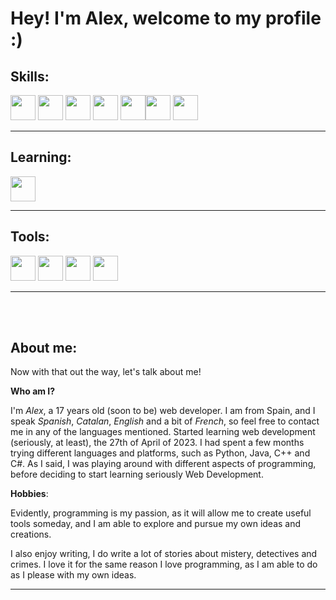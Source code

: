 # Hey! I'm Alex, welcome to my profile :)

## Skills:

<img src="https://img.shields.io/badge/HTML5-323330?style=for-the-badge&logo=html5&logoColor=E34F26" height=40> <img src="https://img.shields.io/badge/CSS3-323330?style=for-the-badge&logo=CSS3&logoColor=1572B6" height=40> <img src="https://img.shields.io/badge/TailwindCSS-323330?style=for-the-badge&logo=tailwindcss&logoColor=#06B6D4" height=40> <img src="https://img.shields.io/badge/JavaScript-323330?style=for-the-badge&logo=javascript&logoColor=F7DF1E" height=40>
<img src="https://img.shields.io/badge/reactjs-323330?style=for-the-badge&logo=react&logoColor=61DAFB" height=40><img src="https://img.shields.io/badge/mongoDB-323330?style=for-the-badge&logo=mongodb&logoColor=47A248" height=40> <img src="https://img.shields.io/badge/nextjs-323330?style=for-the-badge&logo=next.js&logoColor=ffffff" height=40>

<hr>

## Learning:
<img src="https://img.shields.io/badge/firebase-323330?style=for-the-badge&logo=firebase&logoColor=FFCA28" height=40> 

<hr>

## Tools:

<img src="https://img.shields.io/badge/linux-323330?style=for-the-badge&logo=linux&logoColor=FCC624" height=40> <img src="https://img.shields.io/badge/latex-323330?style=for-the-badge&logo=latex&logoColor=008080" height=40> <img src="https://img.shields.io/badge/vs CODE-323330?style=for-the-badge&logo=visualstudiocode&logoColor=007ACC" height=40> <img src="https://img.shields.io/badge/markdown-323330?style=for-the-badge&logo=markdown&logoColor=ffffff" height=40>
<hr>
<br> <br>

## About me:

Now with that out the way, let's talk about me!

**Who am I?**

I'm *Alex*, a 17 years old (soon to be) web developer. I am from Spain, and I speak *Spanish*, *Catalan*, *English* and a bit of *French*, so feel free to contact me in any of the languages mentioned. Started learning web development (seriously, at least), the 27th of April of 2023. I had spent a few months trying different languages and platforms, such as Python, Java, C++ and C#. As I said, I was playing around with different aspects of programming, before deciding to start learning seriously Web Development.

**Hobbies**:

Evidently, programming is my passion, as it will allow me to create useful tools someday, and I am able to explore and pursue my own ideas and creations.

I also enjoy writing, I do write a lot of stories about mistery, detectives and crimes. I love it for the same reason I love programming, as I am able to do as I please with my own ideas.

<hr>
